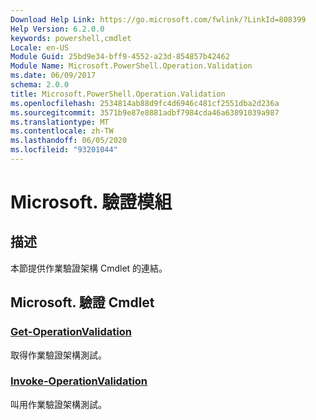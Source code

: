 ```yaml
---
Download Help Link: https://go.microsoft.com/fwlink/?LinkId=808399
Help Version: 6.2.0.0
keywords: powershell,cmdlet
Locale: en-US
Module Guid: 25bd9e34-bff9-4552-a23d-854857b42462
Module Name: Microsoft.PowerShell.Operation.Validation
ms.date: 06/09/2017
schema: 2.0.0
title: Microsoft.PowerShell.Operation.Validation
ms.openlocfilehash: 2534814ab88d9fc4d6946c481cf2551dba2d236a
ms.sourcegitcommit: 3571b9e87e8881adbf7984cda46a63891039a987
ms.translationtype: MT
ms.contentlocale: zh-TW
ms.lasthandoff: 06/05/2020
ms.locfileid: "93201044"
---
```

# Microsoft. 驗證模組

## 描述

本節提供作業驗證架構 Cmdlet 的連結。

## Microsoft. 驗證 Cmdlet

### [Get-OperationValidation](Get-OperationValidation.md)
取得作業驗證架構測試。

### [Invoke-OperationValidation](Invoke-OperationValidation.md)
叫用作業驗證架構測試。
